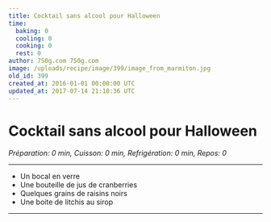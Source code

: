 ```yaml
---
title: Cocktail sans alcool pour Halloween
time:
  baking: 0
  cooling: 0
  cooking: 0
  rest: 0
author: 750g.com 750g.com
image: /uploads/recipe/image/399/image_from_marmiton.jpg
old_id: 399
created_at: 2016-01-01 00:00:00 UTC
updated_at: 2017-07-14 21:10:36 UTC
---
```


# Cocktail sans alcool pour Halloween

_Préparation: 0 min, Cuisson: 0 min, Refrigération: 0 min, Repos: 0_

---

- Un bocal en verre
- Une bouteille de jus de cranberries
- Quelques grains de raisins noirs
- Une boite de litchis au sirop

---
